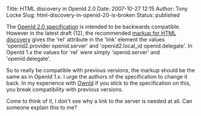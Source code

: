 Title: HTML discovery in OpenId 2.0
Date: 2007-10-27 12:15
Author: Tony Locke
Slug: html-discovery-in-openid-20-is-broken
Status: published

The [OpenId 2.0 specification](http://openid.net/specs/openid-authentication-2_0-12.html) is intended to be backwards compatible. However in the latest draft (12), the recommended [markup for HTML discovery](http://openid.net/specs/openid-authentication-2_0-12.html#anchor50) gives the 'rel' attribute in the 'link' element the values 'openid2.provider openid.server' and 'openid2.local\_id openid.delegate'. In OpenId 1.x the values for 'rel' were simply 'openid.server' and 'openid.delegate'.  
  
So to really be compatible with previous versions, the markup should be the same as in OpenId 1.x. I urge the authors of the specification to change it back. In my experience with [OwnId](http://www.own-id.com/) if you stick to the specification on this, you break compatibility with previous versions.  
  
Come to think of it, I don't see why a link to the server is needed at all. Can someone explain this to me?
